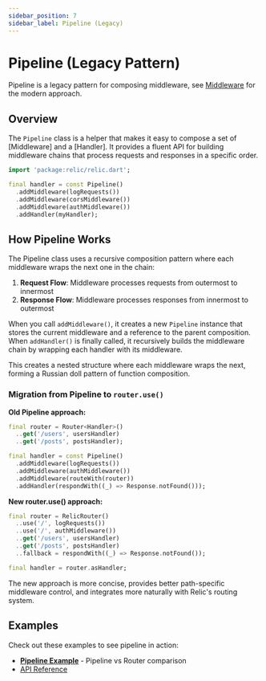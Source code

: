```yaml
---
sidebar_position: 7
sidebar_label: Pipeline (Legacy)
---
```


# Pipeline (Legacy Pattern)

Pipeline is a legacy pattern for composing middleware, see [Middleware](./middleware) for the modern approach.

## Overview

The `Pipeline` class is a helper that makes it easy to compose a set of [Middleware] and a [Handler]. It provides a fluent API for building middleware chains that process requests and responses in a specific order.

```dart
import 'package:relic/relic.dart';

final handler = const Pipeline()
  .addMiddleware(logRequests())
  .addMiddleware(corsMiddleware())
  .addMiddleware(authMiddleware())
  .addHandler(myHandler);
```

## How Pipeline Works

The Pipeline class uses a recursive composition pattern where each middleware wraps the next one in the chain:

1. **Request Flow**: Middleware processes requests from outermost to innermost
2. **Response Flow**: Middleware processes responses from innermost to outermost

When you call `addMiddleware()`, it creates a new `Pipeline` instance that stores the current middleware and a reference to the parent composition. When `addHandler()` is finally called, it recursively builds the middleware chain by wrapping each handler with its middleware.

This creates a nested structure where each middleware wraps the next, forming a Russian doll pattern of function composition.

### Migration from Pipeline to `router.use()`

**Old Pipeline approach:**

```dart
final router = Router<Handler>()
  ..get('/users', usersHandler)
  ..get('/posts', postsHandler);

final handler = const Pipeline()
  .addMiddleware(logRequests())
  .addMiddleware(authMiddleware())
  .addMiddleware(routeWith(router))
  .addHandler(respondWith((_) => Response.notFound()));
```

**New router.use() approach:**

```dart
final router = RelicRouter()
  ..use('/', logRequests())
  ..use('/', authMiddleware())
  ..get('/users', usersHandler)
  ..get('/posts', postsHandler)
  ..fallback = respondWith((_) => Response.notFound());

final handler = router.asHandler;
```

The new approach is more concise, provides better path-specific middleware control, and integrates more naturally with Relic's routing system.

## Examples

Check out these examples to see pipeline in action:

- **[Pipeline Example](https://github.com/serverpod/relic/blob/main/example/middleware/pipeline_example.dart)** - Pipeline vs Router comparison
- [API Reference](https://pub.dev/documentation/relic/latest/relic/Pipeline-class.html)
